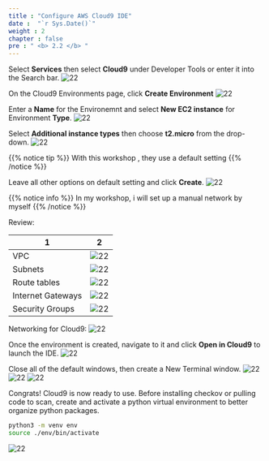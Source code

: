 ```yaml
---
title : "Configure AWS Cloud9 IDE"
date :  "`r Sys.Date()`" 
weight : 2
chapter : false
pre : " <b> 2.2 </b> "
---
```


Select **Services** then select **Cloud9** under Developer Tools or enter it into the Search bar. ![22][1]

On the Cloud9 Environments page, click **Create Environment** ![22][2]

Enter a **Name** for the Environemnt and select **New EC2 instance** for Environment **Type**. ![22][3]

Select **Additional instance types** then choose **t2.micro** from the drop-down. ![22][4]

{{% notice tip %}}
With this workshop , they use a default setting
{{% /notice %}}

Leave all other options on default setting and click **Create**. ![22][5]

{{% notice info %}}
In my workshop, i will set up a manual network by myself
{{% /notice %}}

Review:

|  1| 2 |
|---|---|
| VPC | ![22][101]|
| Subnets | ![22][102]|
| Route tables | ![22][103]|
| Internet Gateways | ![22][104]|
| Security Groups | ![22][105]|

Networking for Cloud9: ![22][106]

Once the environment is created, navigate to it and click **Open in Cloud9** to launch the IDE. ![22][6]

Close all of the default windows, then create a New Terminal window. ![22][7] ![22][8] ![22][9]

Congrats! Cloud9 is now ready to use. Before installing checkov or pulling code to scan, create and activate a python virtual environment to better organize python packages.

```sh
python3 -m venv env
source ./env/bin/activate
```

 ![22][10]


[1]: /ws02/images/2/22/1.png?featherlight=false&width=50pc
[2]: /ws02/images/2/22/2.png?featherlight=false&width=50pc
[3]: /ws02/images/2/22/3.png?featherlight=false&width=50pc
[4]: /ws02/images/2/22/4.png?featherlight=false&width=50pc
[5]: /ws02/images/2/22/5.png?featherlight=false&width=50pc
[6]: /ws02/images/2/22/6.png?featherlight=false&width=50pc
[7]: /ws02/images/2/22/7.png?featherlight=false&width=50pc
[8]: /ws02/images/2/22/8.png?featherlight=false&width=50pc
[9]: /ws02/images/2/22/9.png?featherlight=false&width=50pc
[10]: /ws02/images/2/22/10.png?featherlight=false&width=50pc



[101]: /ws02/images/2/22/101.png?featherlight=false&width=50pc
[102]: /ws02/images/2/22/102.png?featherlight=false&width=50pc
[103]: /ws02/images/2/22/103.png?featherlight=false&width=50pc
[104]: /ws02/images/2/22/104.png?featherlight=false&width=50pc
[105]: /ws02/images/2/22/105.png?featherlight=false&width=50pc
[106]: /ws02/images/2/22/106.png?featherlight=false&width=50pc
